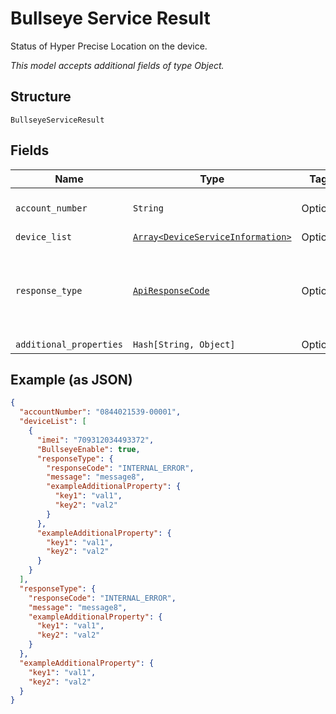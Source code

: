 
# Bullseye Service Result

Status of Hyper Precise Location on the device.

*This model accepts additional fields of type Object.*

## Structure

`BullseyeServiceResult`

## Fields

| Name | Type | Tags | Description |
|  --- | --- | --- | --- |
| `account_number` | `String` | Optional | The account the device belongs to. |
| `device_list` | [`Array<DeviceServiceInformation>`](../../doc/models/device-service-information.md) | Optional | List of devices. |
| `response_type` | [`ApiResponseCode`](../../doc/models/api-response-code.md) | Optional | ResponseCode and/or a message indicating success or failure of the request. |
| `additional_properties` | `Hash[String, Object]` | Optional | - |

## Example (as JSON)

```json
{
  "accountNumber": "0844021539-00001",
  "deviceList": [
    {
      "imei": "709312034493372",
      "BullseyeEnable": true,
      "responseType": {
        "responseCode": "INTERNAL_ERROR",
        "message": "message8",
        "exampleAdditionalProperty": {
          "key1": "val1",
          "key2": "val2"
        }
      },
      "exampleAdditionalProperty": {
        "key1": "val1",
        "key2": "val2"
      }
    }
  ],
  "responseType": {
    "responseCode": "INTERNAL_ERROR",
    "message": "message8",
    "exampleAdditionalProperty": {
      "key1": "val1",
      "key2": "val2"
    }
  },
  "exampleAdditionalProperty": {
    "key1": "val1",
    "key2": "val2"
  }
}
```

